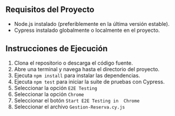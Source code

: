 ## Requisitos del Proyecto
- Node.js instalado (preferiblemente en la última versión estable).
- Cypress instalado globalmente o localmente en el proyecto.

## Instrucciones de Ejecución
1. Clona el repositorio o descarga el código fuente.
2. Abre una terminal y navega hasta el directorio del proyecto.
3. Ejecuta `npm install` para instalar las dependencias.
4. Ejecuta `npm test` para iniciar la suite de pruebas con Cypress.
5. Seleccionar la opción `E2E Testing`
6. Seleccionar la opción `Chrome`
7. Seleccionar el botón `Start E2E Testing in  Chrome`
8. Seleccionar el archivo `Gestion-Reserva.cy.js`